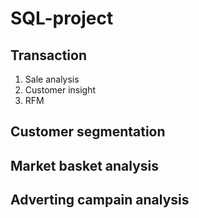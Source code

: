 # SQL-project

## Transaction
1. Sale analysis
2. Customer insight
3. RFM

## Customer segmentation

## Market basket analysis

## Adverting campain analysis
